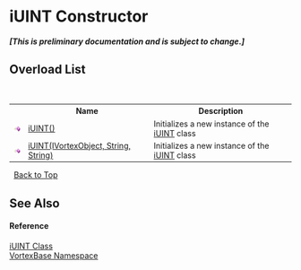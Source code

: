 # iUINT Constructor 
 _**\[This is preliminary documentation and is subject to change.\]**_


## Overload List
&nbsp;<table><tr><th></th><th>Name</th><th>Description</th></tr><tr><td>![Public method](media/pubmethod.gif "Public method")</td><td><a href="M_VortexBase_iUINT__ctor.md">iUINT()</a></td><td>
Initializes a new instance of the <a href="T_VortexBase_iUINT.md">iUINT</a> class</td></tr><tr><td>![Public method](media/pubmethod.gif "Public method")</td><td><a href="M_VortexBase_iUINT__ctor_1.md">iUINT(IVortexObject, String, String)</a></td><td>
Initializes a new instance of the <a href="T_VortexBase_iUINT.md">iUINT</a> class</td></tr></table>&nbsp;
<a href="#iuint-constructor">Back to Top</a>

## See Also


#### Reference
<a href="T_VortexBase_iUINT.md">iUINT Class</a><br /><a href="N_VortexBase.md">VortexBase Namespace</a><br />